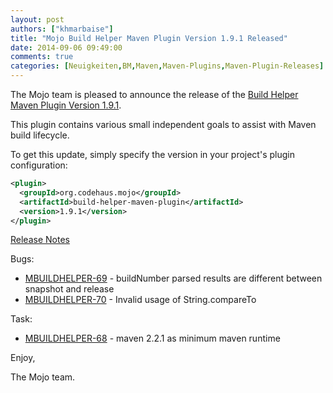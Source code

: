 ```yaml
---
layout: post
authors: ["khmarbaise"]
title: "Mojo Build Helper Maven Plugin Version 1.9.1 Released"
date: 2014-09-06 09:49:00
comments: true
categories: [Neuigkeiten,BM,Maven,Maven-Plugins,Maven-Plugin-Releases]
---
```

The Mojo team is pleased to announce the release of the 
[Build Helper Maven Plugin Version 1.9.1](http://mojo.codehaus.org/build-helper-maven-plugin/).

This plugin contains various small independent goals to assist with Maven
build lifecycle.

To get this update, simply specify the version in your project's plugin
configuration:

```xml
<plugin>
  <groupId>org.codehaus.mojo</groupId>
  <artifactId>build-helper-maven-plugin</artifactId>
  <version>1.9.1</version>
</plugin>
```
<!-- more -->

[Release Notes](http://jira.codehaus.org/secure/ReleaseNote.jspa?projectId=11702&version=20534)

Bugs:

 * [MBUILDHELPER-69](https://issues.apache.org/jira/browse/MBUILDHELPER-69) - buildNumber parsed results are different between snapshot and release
 * [MBUILDHELPER-70](https://issues.apache.org/jira/browse/MBUILDHELPER-70) - Invalid usage of String.compareTo

Task:

 * [MBUILDHELPER-68](https://issues.apache.org/jira/browse/MBUILDHELPER-68) - maven 2.2.1 as minimum maven runtime

Enjoy,

The Mojo team.
